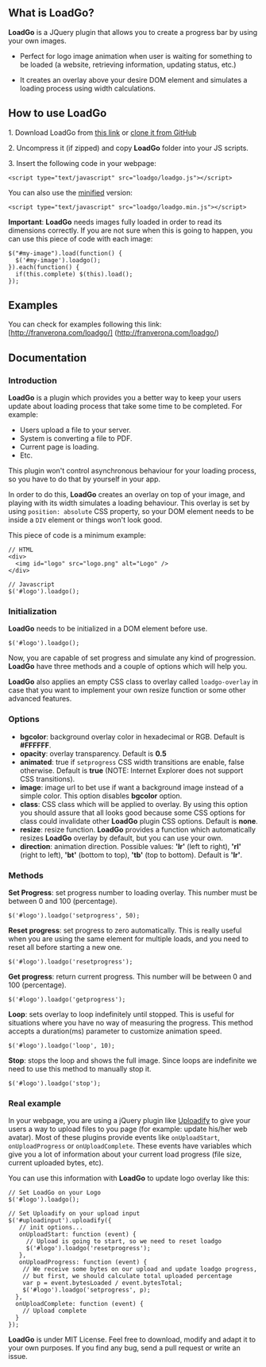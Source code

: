 ## What is LoadGo?

**LoadGo** is a JQuery plugin that allows you to create a progress bar by using your own images.

- Perfect for logo image animation when user is waiting for something to be loaded (a website, retrieving information, updating status, etc.)

- It creates an overlay above your desire DOM element and simulates a loading process using width calculations.

## How to use LoadGo

1\. Download LoadGo from [this link](https://github.com/franverona/loadgo/archive/master.zip) or [clone it from GitHub](https://github.com/franverona/loadgo)

2\. Uncompress it (if zipped) and copy **LoadGo** folder into your JS scripts.

3\. Insert the following code in your webpage:

    <script type="text/javascript" src="loadgo/loadgo.js"></script>

You can also use the [minified](http://en.wikipedia.org/wiki/Minification_(programming)) version:

    <script type="text/javascript" src="loadgo/loadgo.min.js"></script>


**Important**: **LoadGo** needs images fully loaded in order to read its dimensions correctly. If you are not sure when this is going to happen, you can use this piece of code with each image:

    $("#my-image").load(function() {
      $('#my-image').loadgo();
    }).each(function() {
      if(this.complete) $(this).load();
    });

## Examples

You can check for examples following this link: [http://franverona.com/loadgo/] (http://franverona.com/loadgo/)

## Documentation

### Introduction

**LoadGo** is a plugin which provides you a better way to keep your users update about loading process that take some time to be completed. For example:

*   Users upload a file to your server.
*   System is converting a file to PDF.
*   Current page is loading.
*   Etc.

This plugin won't control asynchronous behaviour for your loading process, so you have to do that by yourself in your app.

In order to do this, **LoadGo** creates an overlay on top of your image, and playing with its width simulates a loading behaviour. This overlay is set by using `position: absolute` CSS property, so your DOM element needs to be inside a `DIV` element or things won't look good.

This piece of code is a minimum example:

    // HTML
    <div>
      <img id="logo" src="logo.png" alt="Logo" />
    </div>

    // Javascript
    $('#logo').loadgo();

### Initialization

**LoadGo** needs to be initialized in a DOM element before use.

    $('#logo').loadgo();

Now, you are capable of set progress and simulate any kind of progression. **LoadGo** have three methods and a couple of options which will help you.

**LoadGo** also applies an empty CSS class to overlay called `loadgo-overlay` in case that you want to implement your own resize function or some other advanced features.

### Options

*   **bgcolor**: background overlay color in hexadecimal or RGB. Default is **#FFFFFF**.
*   **opacity**: overlay transparency. Default is **0.5**
*   **animated**: true if `setprogress` CSS width transitions are enable, false otherwise. Default is **true** (NOTE: Internet Explorer does not support CSS transitions).
*   **image**: image url to bet use if want a background image instead of a simple color. This option disables **bgcolor** option.
*   **class**: CSS class which will be applied to overlay. By using this option you should assure that all looks good because some CSS options for class could invalidate other **LoadGo** plugin CSS options. Default is **none**.
*   **resize**: resize function. **LoadGo** provides a function which automatically resizes **LoadGo** overlay by default, but you can use your own.
*   **direction**: animation direction. Possible values: **'lr'** (left to right), **'rl'** (right to left), **'bt'** (bottom to top), **'tb'** (top to bottom). Default is **'lr'**.

### Methods

**Set Progress**: set progress number to loading overlay. This number must be between 0 and 100 (percentage).

    $('#logo').loadgo('setprogress', 50);

**Reset progress**: set progress to zero automatically. This is really useful when you are using the same element for multiple loads, and you need to reset all before starting a new one.

    $('#logo').loadgo('resetprogress');

**Get progress**: return current progress. This number will be between 0 and 100 (percentage).

    $('#logo').loadgo('getprogress');

**Loop**: sets overlay to loop indefinitely until stopped. This is useful for situations where you have no way of measuring the progress. This method accepts a duration(ms) parameter to customize animation speed.

    $('#logo').loadgo('loop', 10);

**Stop**: stops the loop and shows the full image. Since loops are indefinite we need to use this method to manually stop it.

    $('#logo').loadgo('stop');

### Real example

In your webpage, you are using a jQuery plugin like [Uploadify](http://www.uploadify.com/) to give your users a way to upload files to you page (for example: update his/her web avatar). Most of these plugins provide events like `onUploadStart`, `onUploadProgress` or `onUploadComplete`. These events have variables which give you a lot of information about your current load progress (file size, current uploaded bytes, etc).

You can use this information with **LoadGo** to update logo overlay like this:

    // Set LoadGo on your Logo
    $('#logo').loadgo();

    // Set Uploadify on your upload input
    $('#uploadinput').uploadify({
       // init options...
       onUploadStart: function (event) {
         // Upload is going to start, so we need to reset loadgo
         $('#logo').loadgo('resetprogress');
       },
       onUploadProgress: function (event) {
        // We receive some bytes on our upload and update loadgo progress,
        // but first, we should calculate total uploaded percentage
        var p = event.bytesLoaded / event.bytesTotal;
        $('#logo').loadgo('setprogress', p);
      },
      onUploadComplete: function (event) {
        // Upload complete
      }
    });

**LoadGo** is under MIT License. Feel free to download, modify and adapt it to your own purposes. If you find any bug, send a pull request or write an issue.
